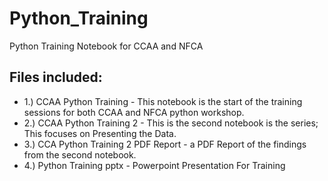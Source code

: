# Python_Training
Python Training Notebook for CCAA and NFCA 
## Files included: 
<p><ul>
  <li>1.) CCAA Python Training - This notebook is the start of the training sessions for both CCAA and NFCA python workshop.</li>
 <li>2.) CCAA Python Training 2 - This is the second notebook is the series; This focuses on Presenting the Data. </li>
<li>3.) CCA Python Training 2 PDF Report - a PDF Report of the findings from the second notebook.</li> 
  <li>4.) Python Training pptx - Powerpoint Presentation  For Training</li></ul></p>


